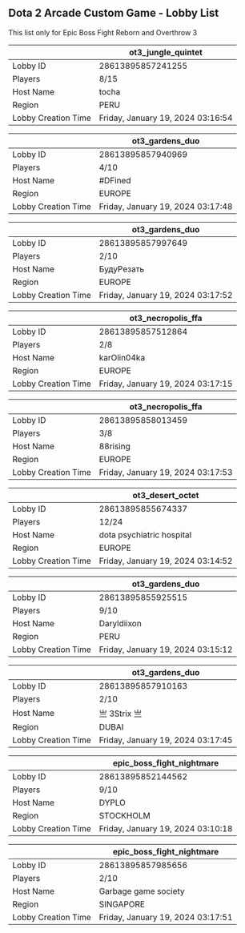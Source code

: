 ## Dota 2 Arcade Custom Game - Lobby List

This list only for Epic Boss Fight Reborn and Overthrow 3

|  | ot3_jungle_quintet |
| ------ | ------ |
| Lobby ID | 28613895857241255 |
| Players | 8/15 |
| Host Name | tocha |
| Region | PERU |
| Lobby Creation Time | Friday, January 19, 2024 03:16:54 |


|  | ot3_gardens_duo |
| ------ | ------ |
| Lobby ID | 28613895857940969 |
| Players | 4/10 |
| Host Name | #DFined |
| Region | EUROPE |
| Lobby Creation Time | Friday, January 19, 2024 03:17:48 |


|  | ot3_gardens_duo |
| ------ | ------ |
| Lobby ID | 28613895857997649 |
| Players | 2/10 |
| Host Name | БудуРезать |
| Region | EUROPE |
| Lobby Creation Time | Friday, January 19, 2024 03:17:52 |


|  | ot3_necropolis_ffa |
| ------ | ------ |
| Lobby ID | 28613895857512864 |
| Players | 2/8 |
| Host Name | karOlin04ka |
| Region | EUROPE |
| Lobby Creation Time | Friday, January 19, 2024 03:17:15 |


|  | ot3_necropolis_ffa |
| ------ | ------ |
| Lobby ID | 28613895858013459 |
| Players | 3/8 |
| Host Name | 88rising |
| Region | EUROPE |
| Lobby Creation Time | Friday, January 19, 2024 03:17:53 |


|  | ot3_desert_octet |
| ------ | ------ |
| Lobby ID | 28613895855674337 |
| Players | 12/24 |
| Host Name | dota psychiatric hospital |
| Region | EUROPE |
| Lobby Creation Time | Friday, January 19, 2024 03:14:52 |


|  | ot3_gardens_duo |
| ------ | ------ |
| Lobby ID | 28613895855925515 |
| Players | 9/10 |
| Host Name | Daryldiixon |
| Region | PERU |
| Lobby Creation Time | Friday, January 19, 2024 03:15:12 |


|  | ot3_gardens_duo |
| ------ | ------ |
| Lobby ID | 28613895857910163 |
| Players | 2/10 |
| Host Name | 亗 3Strix 亗 |
| Region | DUBAI |
| Lobby Creation Time | Friday, January 19, 2024 03:17:45 |


|  | epic_boss_fight_nightmare |
| ------ | ------ |
| Lobby ID | 28613895852144562 |
| Players | 9/10 |
| Host Name | DYPLO |
| Region | STOCKHOLM |
| Lobby Creation Time | Friday, January 19, 2024 03:10:18 |


|  | epic_boss_fight_nightmare |
| ------ | ------ |
| Lobby ID | 28613895857985656 |
| Players | 2/10 |
| Host Name | Garbage game society |
| Region | SINGAPORE |
| Lobby Creation Time | Friday, January 19, 2024 03:17:51 |


